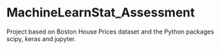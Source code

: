 # MachineLearnStat_Assessment
Project based on Boston House Prices dataset and the Python packages scipy, keras and jupyter.
